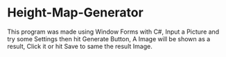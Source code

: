 # Height-Map-Generator
This program was made using Window Forms with C#, Input a Picture and try some Settings then hit Generate Button, A Image will be shown as a result, Click it or hit Save to same the result Image.
